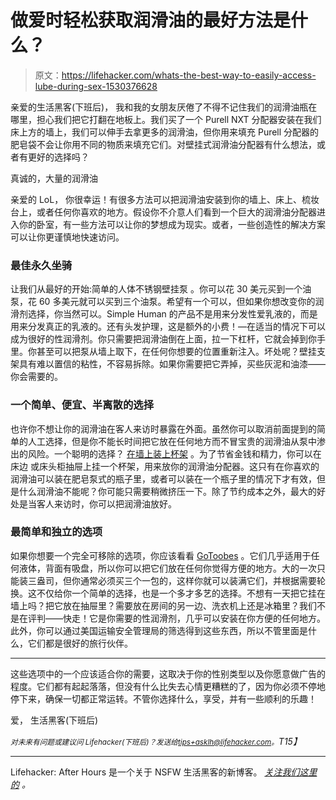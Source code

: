 # 做爱时轻松获取润滑油的最好方法是什么？

> 原文：<https://lifehacker.com/whats-the-best-way-to-easily-access-lube-during-sex-1530376628>

亲爱的生活黑客(下班后)，
我和我的女朋友厌倦了不得不记住我们的润滑油瓶在哪里，担心我们把它打翻在地板上。我们买了一个 Purell NXT 分配器安装在我们床上方的墙上，我们可以伸手去拿更多的润滑油，但你用来填充 Purell 分配器的肥皂袋不会让你用不同的物质来填充它们。对壁挂式润滑油分配器有什么想法，或者有更好的选择吗？



真诚的，大量的润滑油

亲爱的 LoL，
你很幸运！有很多方法可以把润滑油安装到你的墙上、床上、梳妆台上，或者任何你喜欢的地方。假设你不介意人们看到一个巨大的润滑油分配器进入你的卧室，有一些方法可以让你的梦想成为现实。或者，一些创造性的解决方案可以让你更谨慎地快速访问。

### 最佳永久坐骑

让我们从最好的开始:简单的人体不锈钢壁挂泵 。你可以花 30 美元买到一个油泵，花 60 多美元就可以买到三个油泵。希望有一个可以，但如果你想改变你的润滑剂选择，你当然可以。Simple Human 的产品不是用来分发性爱乳液的，而是用来分发真正的乳液的。还有头发护理，这是额外的小费！—在适当的情况下可以成为很好的性润滑剂。你只需要把润滑油倒在上面，拉一下杠杆，它就会掉到你手里。你甚至可以把泵从墙上取下，在任何你想要的位置重新注入。坏处呢？壁挂支架具有难以置信的粘性，不容易拆除。如果你需要把它弄掉，买些灰泥和油漆——你会需要的。

### 一个简单、便宜、半离散的选择

也许你不想让你的润滑油在客人来访时暴露在外面。虽然你可以取消前面提到的简单的人工选择，但是你不能长时间把它放在任何地方而不冒宝贵的润滑油从泵中渗出的风险。一个聪明的选择？ [在墙上装上杯架](http://www.ebay.com/bhp/wall-mount-cup-holder) 。为了节省金钱和精力，你可以在床边 或床头柜抽屉上挂一个杯架，用来放你的润滑油分配器。这只有在你喜欢的润滑油可以装在肥皂泵式的瓶子里，或者可以装在一个瓶子里的情况下才有效，但是什么润滑油不能呢？你可能只需要稍微挤压一下。除了节约成本之外，最大的好处是当客人来访时，你可以把润滑油放好。

### 最简单和独立的选项

如果你想要一个完全可移除的选项，你应该看看 [GoToobes](http://www.amazon.com/Humangear-GoToob-Travel-Bottle-Blue/dp/B002VS8H3G?asc_campaign=InlineText&asc_refurl=https://lifehacker.com/whats-the-best-way-to-easily-access-lube-during-sex-1530376628&asc_source=&tag=kinjalifehackerlink-20) 。它们几乎适用于任何液体，背面有吸盘，所以你可以把它们放在任何你觉得方便的地方。大的一次只能装三盎司，但你通常必须买三个一包的，这样你就可以装满它们，并根据需要轮换。这不仅给你一个简单的选择，也是一个多才多艺的选择。不想有一天把它挂在墙上吗？把它放在抽屉里？需要放在房间的另一边、洗衣机上还是冰箱里？我们不是在评判——快走！它是你需要的性润滑剂，几乎可以安装在你方便的任何地方。此外，你可以通过美国运输安全管理局的筛选得到这些东西，所以不管里面是什么，它们都是很好的旅行伙伴。

* * *

这些选项中的一个应该适合你的需要，这取决于你的性别类型以及你愿意做广告的程度。它们都有起起落落，但没有什么比失去心情更糟糕的了，因为你必须不停地停下来，确保一切都正常运转。不管你选择什么，享受，并有一些顺利的乐趣！

爱，
生活黑客(下班后)

*<small>对未来有问题或建议问 Lifehacker(下班后)？发送给</small>*[*<small>tips+asklh@lifehacker.com</small>*](mailto:tips+asklh@lifehacker.com)*<small>。</small>T15】*

* * *

Lifehacker: After Hours 是一个关于 NSFW 生活黑客的新博客。 [*关注我们这里的*](https://twitter.com/LHAfterHours) *。*